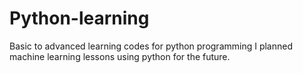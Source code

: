 # Python-learning
Basic to advanced learning codes for python programming
I planned machine learning lessons using python for the future.
